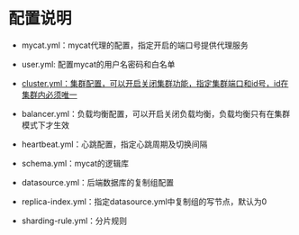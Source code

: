 # 配置说明

- mycat.yml：mycat代理的配置，指定开启的端口号提供代理服务

- user.yml: 配置mycat的用户名密码和白名单

- [cluster.yml：集群配置，可以开启关闭集群功能，指定集群端口和id号，id在集群内必须唯一 ](./1.1.3-cluster.yml-集群配置)

- balancer.yml：负载均衡配置，可以开启关闭负载均衡，负载均衡只有在集群模式下才生效

- heartbeat.yml：心跳配置，指定心跳周期及切换间隔

- schema.yml：mycat的逻辑库

- datasource.yml：后端数据库的复制组配置

- replica-index.yml：指定datasource.yml中复制组的写节点，默认为0

- sharding-rule.yml：分片规则